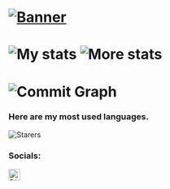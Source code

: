 # [![Banner](https://cdn.discordapp.com/attachments/814934198192046142/935494932062408794/dynamic_labs_red3.png)](https://api.dynamicapi.tk/)

# ![My stats](https://github-readme-stats.vercel.app/api?username=Techiton&count_private=true&show_icons=true&include_all_commits=true&hide_border=true&theme=dracula) ![More stats](https://github-readme-streak-stats.herokuapp.com/?user=Techiton&hide_border=true&theme=tokyonight)

# ![Commit Graph](https://activity-graph.herokuapp.com/graph?username=Techiton&bg_color=1a1b27&color=38bcad&line=628fdb&point=be91f2&area_color=2b3752&area=true&hide_border=true&custom_title=Contributions%20Graph)

### Here are my most used languages. 
![Starers](https://github-readme-stats.vercel.app/api/top-langs/?username=Techiton&hide_border=true&theme=blue-green)

### Socials: 

<a href="https://discord.gg/E84vdXNnag">
  <img align="left" alt="Discord" width="23px" src="https://raw.githubusercontent.com/peterthehan/peterthehan/master/assets/discord.svg" />
</a>



